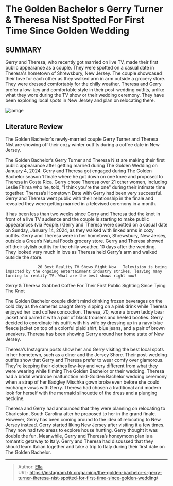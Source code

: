# The Golden Bachelor s Gerry Turner &amp; Theresa Nist Spotted For First Time Since Golden Wedding


## SUMMARY 



  Gerry and Theresa, who recently got married on live TV, made their first public appearance as a couple. They were spotted on a casual date in Theresa&#39;s hometown of Shrewsbury, New Jersey.   The couple showcased their love for each other as they walked arm in arm outside a grocery store. They were dressed comfortably for the chilly weather.   Theresa and Gerry prefer a low-key and comfortable style in their post-wedding outfits, unlike what they wore during the TV show or their wedding ceremony. They have been exploring local spots in New Jersey and plan on relocating there.  

![iamge](https://static1.srcdn.com/wordpress/wp-content/uploads/2024/01/the-golden-bachelor-s-golden-wedding_-every-spoiler-revealed-so-far-spoilers.jpg)

## Literature Review

The Golden Bachelor&#39;s newly-married couple Gerry Turner and Theresa Nist are showing off their cozy winter outfits during a coffee date in New Jersey.




The Golden Bachelor’s Gerry Turner and Theresa Nist are making their first public appearance after getting married during The Golden Wedding on January 4, 2024. Gerry and Theresa got engaged during The Golden Bachelor season 1 finale where he got down on one knee and proposed to Theresa in Costa Rica. Gerry chose Theresa over 21 other women, including Leslie Fhima who he, told, &#34;I think you&#39;re the one&#34; during their intimate time together. Theresa’s Hometown Date with Gerry had been very successful. Gerry and Theresa went public with their relationship in the finale and revealed they were getting married in a televised ceremony in a month.




It has been less than two weeks since Gerry and Theresa tied the knot in front of a live TV audience and the couple is starting to make public appearances (via People.) Gerry and Theresa were spotted on a casual date on Sunday, January 14, 2024, as they walked with linked arms in cozy outfits. Gerry and Theresa were in her hometown, Shrewsbury, New Jersey, outside a Green’s Natural Foods grocery store. Gerry and Theresa showed off their stylish outfits for the chilly weather, 10 days after the wedding. They looked very much in love as Theresa held Gerry’s arm and walked outside the store.

                  20 Best Reality TV Shows Right Now   Television is being impacted by the ongoing entertainment industry strikes, leaving many turning to reality TV. What are the best shows right now?   


 Gerry &amp; Theresa Grabbed Coffee For Their First Public Sighting Since Tying The Knot 
          




The Golden Bachelor couple didn’t mind drinking frozen beverages on the cold day as the cameras caught Gerry sipping on a pink drink while Theresa enjoyed her iced coffee concoction. Theresa, 70, wore a brown teddy bear jacket and paired it with a pair of black trousers and heeled booties. Gerry decided to coordinate his outfit with his wife by dressing up in a navy blue fleece jacket on top of a colorful plaid shirt, blue jeans, and a pair of brown sneakers.  Theresa has been showing Gerry around her home state of New Jersey.


 

Theresa’s Instagram posts show her and Gerry visiting the best local spots in her hometown, such as a diner and the Jersey Shore. Their post-wedding outfits show that Gerry and Theresa prefer to wear comfy over glamorous. They’re keeping their clothes low-key and very different from what they were wearing while filming The Golden Bachelor or their wedding. Theresa had a bridal wardrobe malfunction mid-Golden Bachelor wedding ceremony when a strap of her Badgley Mischka gown broke even before she could exchange vows with Gerry. Theresa had chosen a traditional and modern look for herself with the mermaid silhouette of the dress and a plunging neckline.




Theresa and Gerry had announced that they were planning on relocating to Charleston, South Carolina after he proposed to her in the grand finale. However, Gerry has been coming around to the idea of relocating to New Jersey instead. Gerry started liking New Jersey after visiting it a few times. They now had two areas to explore house hunting. Gerry thought it was double the fun. Meanwhile, Gerry and Theresa’s honeymoon plan is a romantic getaway to Italy. Gerry and Theresa had discussed that they should learn Italian together and take a trip to Italy during their first date on The Golden Bachelor.



---

> Author: [Ella](https://instagram.hk.cn/)  
> URL: https://instagram.hk.cn/gaming/the-golden-bachelor-s-gerry-turner-theresa-nist-spotted-for-first-time-since-golden-wedding/  

